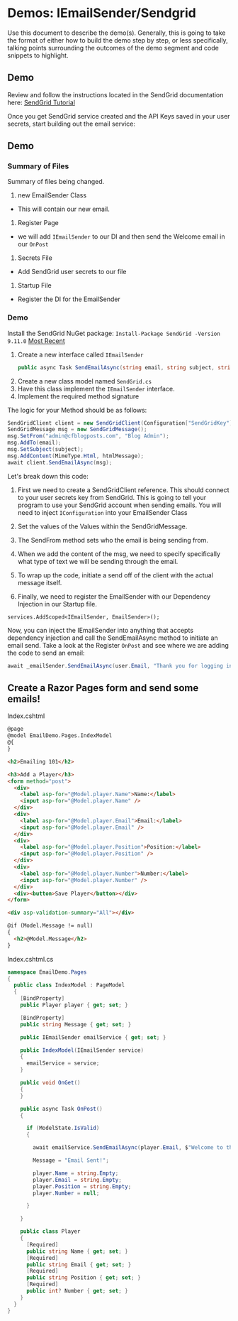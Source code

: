 # Demos: IEmailSender/Sendgrid

Use this document to describe the demo(s). Generally, this is going to take the format of either how to build the demo step by step, or less specifically, talking points surrounding the outcomes of the demo segment and code snippets to highlight.

## Demo

Review and follow the instructions located in the SendGrid documentation here:
[SendGrid Tutorial](https://docs.microsoft.com/en-us/azure/sendgrid-dotnet-how-to-send-email)

Once you get SendGrid service created and the API Keys saved in your user secrets, start building out the email service:

## Demo

### Summary of Files

Summary of files being changed.

1. new EmailSender Class
  - This will contain our new email.
1. Register Page
  - we will add `IEmailSender` to our DI and then send the Welcome email in our `OnPost`
1. Secrets File
  - Add SendGrid user secrets to our file
1. Startup File
  - Register the DI for the EmailSender


### Demo

Install the SendGrid NuGet package:
`Install-Package SendGrid -Version 9.11.0`
[Most Recent](https://www.nuget.org/packages/Sendgrid)

1. Create a new interface called `IEmailSender`
   ```csharp
   public async Task SendEmailAsync(string email, string subject, string htmlMessage)
   ```
1. Create a new class model named `SendGrid.cs`
1. Have this class implement the `IEmailSender` interface.
  1. Implement the required method signature

The logic for your Method should be as follows:

```csharp
SendGridClient client = new SendGridClient(Configuration["SendGridKey"]);
SendGridMessage msg = new SendGridMessage();
msg.SetFrom("admin@cfblogposts.com", "Blog Admin");
msg.AddTo(email);
msg.SetSubject(subject);
msg.AddContent(MimeType.Html, htmlMessage);
await client.SendEmailAsync(msg);
```

Let's break down this code:

1. First we need to create a SendGridClient reference. This should connect to your user secrets key from SendGrid. This is going to tell your program to use your SendGrid account
   when sending emails. You will need to inject `IConfiguration` into your EmailSender Class

1. Set the values of the Values within the SendGridMessage.
1. The SendFrom method sets who the email is being sending from.
1. When we add the content of the msg, we need to specify specifically what type of
   text we will be sending through the email.
1. To wrap up the code, initiate a send off of the client with the actual message itself.
1. Finally, we need to register the EmailSender with our Dependency Injection in
   our Startup file.

```
services.AddScoped<IEmailSender, EmailSender>();
```

Now, you can inject the IEmailSender into anything that accepts dependency injection and call the SendEmailAsync method to initiate an email send. Take a look at the Register `OnPost` and see where we are adding the code to send an email:

```csharp
await _emailSender.SendEmailAsync(user.Email, "Thank you for logging in", 	"<p>Thank you for logging in </p>");
```


## Create a Razor Pages form and send some emails!

Index.cshtml

```html
@page
@model EmailDemo.Pages.IndexModel
@{
}

<h2>Emailing 101</h2>

<h3>Add a Player</h3>
<form method="post">
  <div>
    <label asp-for="@Model.player.Name">Name:</label>
    <input asp-for="@Model.player.Name" />
  </div>
  <div>
    <label asp-for="@Model.player.Email">Email:</label>
    <input asp-for="@Model.player.Email" />
  </div>
  <div>
    <label asp-for="@Model.player.Position">Position:</label>
    <input asp-for="@Model.player.Position" />
  </div>
  <div>
    <label asp-for="@Model.player.Number">Number:</label>
    <input asp-for="@Model.player.Number" />
  </div>
  <div><button>Save Player</button></div>
</form>

<div asp-validation-summary="All"></div>

@if (Model.Message != null)
{
  <h2>@Model.Message</h2>
}
```

Index.cshtml.cs

```csharp
namespace EmailDemo.Pages
{
  public class IndexModel : PageModel
  {
    [BindProperty]
    public Player player { get; set; }

    [BindProperty]
    public string Message { get; set; }

    public IEmailSender emailService { get; set; }

    public IndexModel(IEmailSender service)
    {
      emailService = service;
    }

    public void OnGet()
    {
    }

    public async Task OnPost()
    {

      if (ModelState.IsValid)
      {

        await emailService.SendEmailAsync(player.Email, $"Welcome to the team, {player.Name}!", $"<p>We can't wait to see you wearing {player.Number} while playing {player.Position} </p>");

        Message = "Email Sent!";

        player.Name = string.Empty;
        player.Email = string.Empty;
        player.Position = string.Empty;
        player.Number = null;

      }

    }

    public class Player
    {
      [Required]
      public string Name { get; set; }
      [Required]
      public string Email { get; set; }
      [Required]
      public string Position { get; set; }
      [Required]
      public int? Number { get; set; }
    }
  }
}
```
